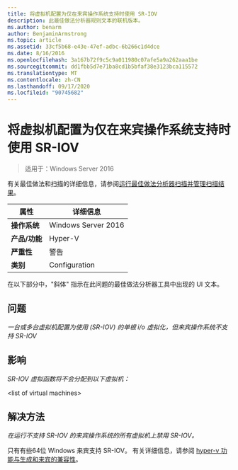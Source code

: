 ```yaml
---
title: 将虚拟机配置为仅在来宾操作系统支持时使用 SR-IOV
description: 此最佳做法分析器规则文本的联机版本。
ms.author: benarm
author: BenjaminArmstrong
ms.topic: article
ms.assetid: 33cf5b68-e43e-47ef-adbc-6b266c1d4dce
ms.date: 8/16/2016
ms.openlocfilehash: 3a167b72f9c5c9a011980c07afe5a9a262aaa1be
ms.sourcegitcommit: dd1fbb5d7e71ba8cd1b5bfaf38e3123bca115572
ms.translationtype: MT
ms.contentlocale: zh-CN
ms.lasthandoff: 09/17/2020
ms.locfileid: "90745682"
---
```

# <a name="configure-virtual-machines-to-use-sr-iov-only-when-supported-by-the-guest-operating-system"></a>将虚拟机配置为仅在来宾操作系统支持时使用 SR-IOV

>适用于：Windows Server 2016

有关最佳做法和扫描的详细信息，请参阅[运行最佳做法分析器扫描并管理扫描结果](https://go.microsoft.com/fwlink/p/?LinkID=223177)。

|属性|详细信息|
|-|-|
|**操作系统**|Windows Server 2016|
|**产品/功能**|Hyper-V|
|**严重性**|警告|
|**类别**|Configuration|

在以下部分中，"斜体" 指示在此问题的最佳做法分析器工具中出现的 UI 文本。

## <a name="issue"></a>问题
*一台或多台虚拟机配置为使用 (SR-IOV) 的单根 i/o 虚拟化，但来宾操作系统不支持 SR-IOV*

## <a name="impact"></a>影响
*SR-IOV 虚拟函数将不会分配到以下虚拟机：*

\<list of virtual machines>

## <a name="resolution"></a>解决方法
*在运行不支持 SR-IOV 的来宾操作系统的所有虚拟机上禁用 SR-IOV。*

只有有些64位 Windows 来宾支持 SR-IOV。 有关详细信息，请参阅 [hyper-v 功能与生成和来宾的兼容性](../Hyper-V-feature-compatibility-by-generation-and-guest.md)。



